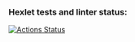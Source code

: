 ### Hexlet tests and linter status:
[![Actions Status](https://github.com/lociero/frontend-project-lvl4/workflows/hexlet-check/badge.svg)](https://github.com/lociero/frontend-project-lvl4/actions)